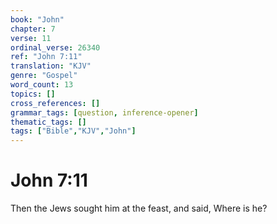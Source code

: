 ```yaml
---
book: "John"
chapter: 7
verse: 11
ordinal_verse: 26340
ref: "John 7:11"
translation: "KJV"
genre: "Gospel"
word_count: 13
topics: []
cross_references: []
grammar_tags: [question, inference-opener]
thematic_tags: []
tags: ["Bible","KJV","John"]
---
```


# John 7:11

Then the Jews sought him at the feast, and said, Where is he?
